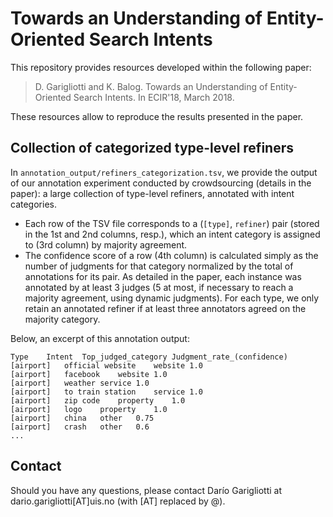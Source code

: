 # Towards an Understanding of Entity-Oriented Search Intents

This repository provides resources developed within the following paper:

> D. Garigliotti and K. Balog. Towards an Understanding of Entity-Oriented Search Intents. In ECIR'18, March 2018.

These resources allow to reproduce the results presented in the paper.


## Collection of categorized type-level refiners

In `annotation_output/refiners_categorization.tsv`, we provide the output of our annotation experiment conducted by crowdsourcing (details in the paper): a large collection of type-level refiners, annotated with intent categories.

  - Each row of the TSV file corresponds to a (`[type]`, `refiner`) pair (stored in the 1st and 2nd columns, resp.), which an intent category is assigned to (3rd column) by majority agreement.
  - The confidence score of a row (4th column) is calculated simply as the number of judgments for that category normalized by the total of annotations for its pair. As detailed in the paper, each instance was annotated by at least 3 judges (5 at most, if necessary to reach a majority agreement, using dynamic judgments). For each type, we only retain an annotated refiner if at least three annotators agreed on the majority category.

Below, an excerpt of this annotation output:

```
Type	Intent	Top_judged_category	Judgment_rate_(confidence)
[airport]	official website	website	1.0
[airport]	facebook	website	1.0
[airport]	weather	service	1.0
[airport]	to train station	service	1.0
[airport]	zip code	property	1.0
[airport]	logo	property	1.0
[airport]	china	other	0.75
[airport]	crash	other	0.6
...
```

## Contact

Should you have any questions, please contact Darío Garigliotti at dario.garigliotti[AT]uis.no (with [AT] replaced by @).
